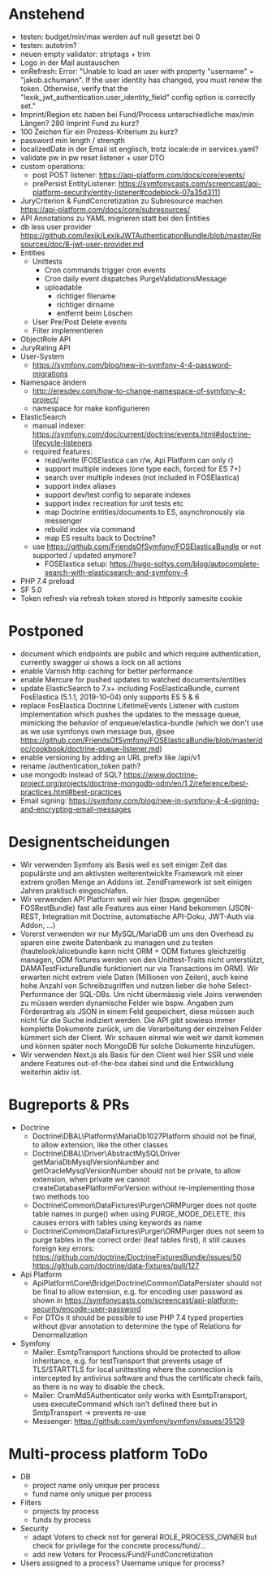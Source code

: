 # Anstehend
* testen: budget/min/max werden auf null gesetzt bei 0
* testen: autotrim?
* neuen empty validator: striptags + trim
* Logo in der Mail austauschen
* onRefresh: Error: "Unable to load an user with property "username" = "jakob.schumann". If the user identity has changed, you must renew the token. Otherwise, verify that the "lexik_jwt_authentication.user_identity_field" config option is correctly set."
* Imprint/Region etc haben bei Fund/Process unterschiedliche max/min Längen? 280 Imprint Fund zu kurz?
* 100 Zeichen für ein Prozess-Kriterium zu kurz?
* password min length / strength
* localizedDate in der Email ist englisch, trotz locale:de in services.yaml?
* validate pw in pw reset listener + user DTO
* custom operations:
    * post POST listener: https://api-platform.com/docs/core/events/
    * prePersist EntityListener: https://symfonycasts.com/screencast/api-platform-security/entity-listener#codeblock-07a35d3111
* JuryCriterion & FundConcretization zu Subresource machen  
  https://api-platform.com/docs/core/subresources/
* API Annotations zu YAML migrieren statt bei den Entities
* db less user provider https://github.com/lexik/LexikJWTAuthenticationBundle/blob/master/Resources/doc/8-jwt-user-provider.md
* Entities
    * Unittests
        * Cron commands trigger cron events
        * Cron daily event dispatches PurgeValidationsMessage
        * uploadable
            * richtiger filename
            * richtiger dirname
            * entfernt beim Löschen
    * User Pre/Post Delete events
    * Filter implementieren
* ObjectRole API
* JuryRating API
* User-System
    * https://symfony.com/blog/new-in-symfony-4-4-password-migrations
* Namespace ändern
    * http://eresdev.com/how-to-change-namespace-of-symfony-4-project/
    * namespace for make konfigurieren
* ElasticSearch
    * manual indexer: https://symfony.com/doc/current/doctrine/events.html#doctrine-lifecycle-listeners
    * required features:
        * read/write (FOSElastica can r/w, Api Platform can only r)
        * support multiple indexes (one type each, forced for ES 7+)
        * search over multiple indexes (not included in FOSElastica)
        * support index aliases
        * support dev/test config to separate indexes
        * support index recreation for unit tests etc
        * map Doctrine entities/documents to ES, asynchronously via messenger
        * rebuild index via command
        * map ES results back to Doctrine?
    * use https://github.com/FriendsOfSymfony/FOSElasticaBundle or
      not supported / updated anymore?
        * FOSElastica setup: https://hugo-soltys.com/blog/autocomplete-search-with-elasticsearch-and-symfony-4
* PHP 7.4 preload
* SF 5.0
* Token refresh via refresh token stored in httponly samesite cookie 

# Postponed
* document which endpoints are public and which require authentication,
  currently swagger ui shows a lock on all actions
* enable Varnish http caching for better performance
* enable Mercure for pushed updates to watched documents/entities
* update ElasticSearch to 7.x+ including FosElasticaBundle,
  current FosElastica (5.1.1, 2019-10-04) only supports ES 5 & 6
* replace FosElastica Doctrine LifetimeEvents Listener with custom
  implementation which pushes the updates to the message queue,
  mimicking the behavior of enqueue/elastica-bundle (which we don't
  use as we use symfonys own message bus, @see https://github.com/FriendsOfSymfony/FOSElasticaBundle/blob/master/doc/cookbook/doctrine-queue-listener.md)
* enable versioning by adding an URL prefix like /api/v1
* rename /authentication_token path?
* use mongodb instead of SQL? https://www.doctrine-project.org/projects/doctrine-mongodb-odm/en/1.2/reference/best-practices.html#best-practices
* Email signing: https://symfony.com/blog/new-in-symfony-4-4-signing-and-encrypting-email-messages

# Designentscheidungen
* Wir verwenden Symfony als Basis weil es seit einiger Zeit das populärste und
  am aktivsten weiterentwicklte Framework mit einer extrem großen Menge an
  Addons ist. ZendFramework ist seit einigen Jahren praktisch eingeschlafen.
* Wir verwenden API Platform weil wir hier (bspw. gegenüber FOSRestBundle) fast
  alle Features aus einer Hand bekommen (JSON-REST, Integration mit Doctrine,
  automatische API-Doku, JWT-Auth via Addon, ...)
* Vorerst verwenden wir nur MySQL/MariaDB um uns den Overhead zu sparen eine
  zweite Datenbank zu managen und zu testen (hautelook/alicebundle kann nicht
  ORM + ODM fixtures gleichzeitig managen, ODM fixtures werden von den
  Unittest-Traits nicht unterstützt, DAMATestFixtureBundle funktioniert nur via
  Transactions im ORM). Wir erwarten nicht extrem viele Daten (Millionen von
  Zeilen), auch keine hohe Anzahl von Schreibzugriffen und nutzen lieber die
  hohe Select-Performance der SQL-DBs.
  Um nicht übermässig viele Joins verwenden zu müssen werden dynamische Felder
  wie bspw. Angaben zum Förderantrag als JSON in einem Feld gespeichert, diese
  müssen auch nicht für die Suche indiziert  werden. Die API gibt sowieso immer 
  komplette Dokumente zurück, um die Verarbeitung der einzelnen Felder kümmert
  sich der Client. Wir schauen einmal wie weit
  wir damit kommen und können später noch MongoDB für solche Dokumente
  hinzufügen.
* Wir verwenden Next.js als Basis für den Client weil hier SSR und viele andere
  Features out-of-the-box dabei sind und die Entwicklung weiterhin aktiv ist.
  
# Bugreports & PRs
* Doctrine
    * Doctrine\DBAL\Platforms\MariaDb1027Platform should not be final,
      to allow extension, like the other classes 
    * Doctrine\DBAL\Driver\AbstractMySQLDriver getMariaDbMysqlVersionNumber and
      getOracleMysqlVersionNumber should not be private, to allow extension,
      when private we cannot createDatabasePlatformForVersion without
      re-implementing those two methods too
    * Doctrine\Common\DataFixtures\Purger\ORMPurger does not quote table names
      in purge() when using PURGE_MODE_DELETE, this causes errors with tables
      using keywords as name
    * Doctrine\Common\DataFixtures\Purger\ORMPurger does not seem to purge
      tables in the correct order (leaf tables first), it still causes foreign
      key errors:
      https://github.com/doctrine/DoctrineFixturesBundle/issues/50
      https://github.com/doctrine/data-fixtures/pull/127
* Api Platform
    * ApiPlatform\Core\Bridge\Doctrine\Common\DataPersister should not be final
      to allow extension, e.g. for encoding user password as shown in https://symfonycasts.com/screencast/api-platform-security/encode-user-password
    * For DTOs it should be possible to use PHP 7.4 typed properties without
      @var annotation to determine the type of Relations for Denormalization
* Symfony
    * Mailer: EsmtpTransport functions should be protected to allow inheritance,
      e.g. for testTransport that prevents usage of TLS/STARTTLS for local unittesting
      where the connection is intercepted by antivirus software and thus the certificate
      check fails, as there is no way to disable the check.
    * Mailer: CramMd5Authenticator only works with EsmtpTransport, uses
      executeCommand which isn't defined there but in SmtpTransport -> prevents
      re-use 
    * Messenger: https://github.com/symfony/symfony/issues/35129

# Multi-process platform ToDo
* DB
    * project name only unique per process
    * fund name only unique per process
* Filters
    * projects by process
    * funds by process
* Security
    * adapt Voters to check not for general ROLE_PROCESS_OWNER but check
      for privilege for the concrete process/fund/...
    * add new Voters for Process/Fund/FundConcretization 
* Users assigned to a process? Username unique for process? 